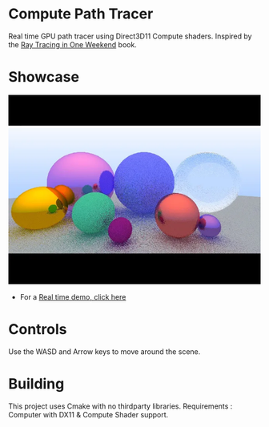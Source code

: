 # Compute Path Tracer

Real time GPU path tracer using Direct3D11 Compute shaders. Inspired by the [Ray Tracing in One Weekend](https://raytracing.github.io/books/RayTracingInOneWeekend.html) book.

# Showcase
![](Assets/showcase.png)

* For a [Real time demo, click here](https://youtu.be/aW-cF2gUZL0)

# Controls
Use the WASD and Arrow keys to move around the scene.

# Building
This project uses Cmake with no thirdparty libraries. Requirements : Computer with DX11 & Compute Shader support.